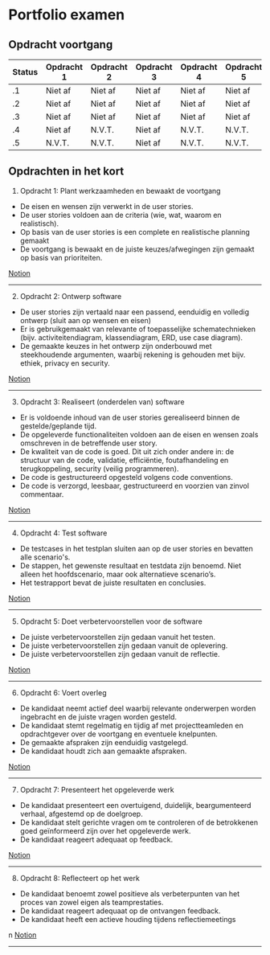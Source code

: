 # Portfolio examen

## Opdracht voortgang
| Status | Opdracht 1 | Opdracht 2 | Opdracht 3 | Opdracht 4 | Opdracht 5 | Opdracht 6 | Opdracht 7 | Opdracht 8 |
|--------|------------|------------|------------|------------|------------|------------|------------|------------|
| .1     | Niet af    | Niet af    | Niet af    | Niet af    | Niet af    | Niet af    | Niet af    | Niet af    |
| .2     | Niet af    | Niet af    | Niet af    | Niet af    | Niet af    | Niet af    | Niet af    | Niet af    |
| .3     | Niet af    | Niet af    | Niet af    | Niet af    | Niet af    | Niet af    | Niet af    | Niet af    |
| .4     | Niet af    | N.V.T.     | Niet af    | N.V.T.     | N.V.T.     | Niet af    | N.V.T.     | N.V.T.     |
| .5     | N.V.T.     | N.V.T.     | Niet af    | N.V.T.     | N.V.T.     | N.V.T.     | N.V.T.     | N.V.T.     |
 

## Opdrachten in het kort
1. Opdracht 1: Plant werkzaamheden en bewaakt de voortgang
 - De eisen en wensen zijn verwerkt in de user stories.
 - De user stories voldoen aan de criteria (wie, wat, waarom en realistisch).
 - Op basis van de user stories is een complete en realistische planning gemaakt
 - De voortgang is bewaakt en de juiste keuzes/afwegingen zijn gemaakt op basis van prioriteiten.

[Notion](https://bitacademy.notion.site/Opdracht-1-Plant-werkzaamheden-en-bewaakt-de-voortgang-34c27e57e8a343be8f306dea24a2c4be)

---

2. Opdracht 2: Ontwerp software
 - De user stories zijn vertaald naar een passend, eenduidig en volledig ontwerp (sluit aan op wensen en eisen)
 -  Er is gebruikgemaakt van relevante of toepasselijke schematechnieken (bijv. activiteitendiagram, klassendiagram, ERD, use case diagram).
 - De gemaakte keuzes in het ontwerp zijn onderbouwd met steekhoudende argumenten, waarbij rekening is gehouden met bijv. ethiek, privacy en security.

 [Notion](https://bitacademy.notion.site/Opdracht-2-Ontwerp-software-7115da32f408417a9e63478b039ce013#7f5c82c45b3c44d3a48f18a3543dee1e)

---

3. Opdracht 3: Realiseert (onderdelen van) software
 - Er is voldoende inhoud van de user stories gerealiseerd binnen de gestelde/geplande tijd.
 - De opgeleverde functionaliteiten voldoen aan de eisen en wensen zoals omschreven in de betreffende user story.
 - De kwaliteit van de code is goed. Dit uit zich onder andere in: de structuur van de code, validatie, efficiëntie, foutafhandeling en terugkoppeling, security (veilig programmeren).
 - De code is gestructureerd opgesteld volgens code conventions.
 - De code is verzorgd, leesbaar, gestructureerd en voorzien van zinvol commentaar.

 [Notion](https://bitacademy.notion.site/Opdracht-3-Realiseert-onderdelen-van-software-74dcb2dee17b4093b30c3e4645a8f749)

---

4. Opdracht 4: Test software
 - De testcases in het testplan sluiten aan op de user stories en bevatten alle scenario's.
 - De stappen, het gewenste resultaat en testdata zijn benoemd. Niet alleen het hoofdscenario, maar ook alternatieve scenario’s.
 - Het testrapport bevat de juiste resultaten en conclusies.

 [Notion](https://bitacademy.notion.site/Opdracht-4-Test-software-4b5c13533de54c629e3d7ae9d7931b4f)

---

5. Opdracht 5: Doet verbetervoorstellen voor de software
 - De juiste verbetervoorstellen zijn gedaan vanuit het testen.
 - De juiste verbetervoorstellen zijn gedaan vanuit de oplevering.
 - De juiste verbetervoorstellen zijn gedaan vanuit de reflectie.

 [Notion](https://bitacademy.notion.site/Opdracht-5-Doet-verbetervoorstellen-voor-de-software-6b440401f9bd4e6186d33c708d8578e2)

---

6. Opdracht 6: Voert overleg
 - De kandidaat neemt actief deel waarbij relevante onderwerpen worden ingebracht en de juiste vragen worden gesteld.
 - De kandidaat stemt regelmatig en tijdig af met projectteamleden en opdrachtgever over de voortgang en eventuele knelpunten.
 - De gemaakte afspraken zijn eenduidig vastgelegd.
 - De kandidaat houdt zich aan gemaakte afspraken.

 [Notion](https://bitacademy.notion.site/Opdracht-6-Voert-overleg-a06bcc5e74e445219ba333ac62a26e94)

---

7. Opdracht 7: Presenteert het opgeleverde werk
 - De kandidaat presenteert een overtuigend, duidelijk, beargumenteerd verhaal, afgestemd op de doelgroep.
 -  De kandidaat stelt gerichte vragen om te controleren of de betrokkenen goed geïnformeerd zijn over het opgeleverde werk.
 - De kandidaat reageert adequaat op feedback.

 [Notion](https://bitacademy.notion.site/Opdracht-7-Presenteert-het-opgeleverde-werk-08a699f1484e4452bab537a465c2b2c1)

---

8. Opdracht 8: Reflecteert op het werk
 - De kandidaat benoemt zowel positieve als verbeterpunten van het proces van zowel eigen als teamprestaties.
 - De kandidaat reageert adequaat op de ontvangen feedback.
 - De kandidaat heeft een actieve houding tijdens reflectiemeetings

 n [Notion](https://bitacademy.notion.site/Opdracht-8-Reflecteert-op-het-werk-6b01ef0c02ce474c803a895ebb0c0227)

---